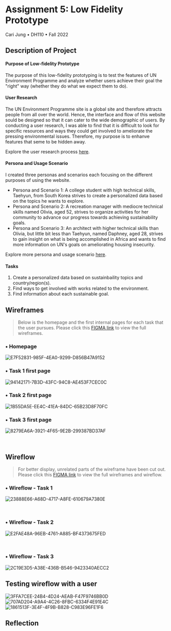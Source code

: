 # Assignment 5: Low Fidelity Prototype
Cari Jung • DH110 • Fall 2022

## Description of Project
#### Purpose of Low-fidelity Prototype
The purpose of this low-fidelity prototyping is to test the features of UN Environment Programme and analyze whether users achieve their goal the "right" way (whether they do what we expect them to do).

#### User Research
The UN Environment Programme site is a global site and therefore attracts people from all over the world. Hence, the interface and flow of this website sould be designed so that it can cater to the wide demographic of users. By conducting a user research, I was able to find that it is difficult to look for specific resources and ways they could get involved to ameliorate the pressing environmental issues. Therefore, my purpose is to enhanve features that seme to be hidden away. 

Explore the user research process [here](https://github.com/carijung/DH110-UserResearch/blob/main/README.md). 

#### Persona and Usage Scenario
I created three personas and scenarios each focusing on the different purposes of using the website. 
 * Persona and Scenario 1: A college student with high technical skills, Taehyun, from South Korea strives to create a personalized data based on the topics he wants to explore. 
 * Persona and Scenario 2: A recreation manager with mediocre technical skills named Olivia, aged 52, strives to organize activities for her community to advance our   progress towards achieving sustainability goals. 
 * Persona and Scenario 3: An architect with higher technical skills than Olivia, but little bit less than Taehyun, named Daphney, aged 28, strives to gain insight on what is being accomplished in Africa and wants to find more information on UN's goals on ameliorating housing insecurity. 
 
 Explore more persona and usage scenario [here](https://github.com/carijung/DH110-Assignment4-Persona-Scenario/blob/main/README.md).

#### Tasks
1. Create a personalized data based on sustainbaility topics and country/region(s).
2. Find ways to get involved with works related to the environment.
3. Find information about each sustainable goal. 

## Wireframes
> Below is the homepage and the first internal pages for each task that the user pursues. Please click this [FIGMA link](https://www.figma.com/file/h1J1kSKaf4u5o7sNmk0vFV/DH-110-Assignment-5%3A-Low-Fidelity-Prototype?node-id=0%3A1) to view the full wireframes.

###  • Homepage
![E7F52831-985F-4EA0-9299-D856B47A9152](https://user-images.githubusercontent.com/114601962/199388283-b55824c1-6112-4cf4-839e-0879ef449aa2.png)

###  • Task 1 first page
![94142171-7B3D-43FC-94C8-AE453F7CEC0C](https://user-images.githubusercontent.com/114601962/199388285-4fe305a8-1704-4588-b926-075aaddafc49.jpeg)

###  • Task 2 first page
![1B55DA5E-EE4C-41EA-84DC-65B23D8F70FC](https://user-images.githubusercontent.com/114601962/199388771-290775ed-d04d-4928-9b54-614533bd76d4.jpeg)

###  • Task 3 first page
![8279EA6A-3921-4F65-9E2B-299387BD37AF](https://user-images.githubusercontent.com/114601962/199388281-2a290116-26a6-4149-aac2-a7aee09a2590.png)

<p>&nbsp;</p>

## Wireflow
> For better display, unrelated parts of the wireframe have been cut out. Please click this [FIGMA link](https://www.figma.com/file/h1J1kSKaf4u5o7sNmk0vFV/DH-110-Assignment-5%3A-Low-Fidelity-Prototype?node-id=0%3A1) to view the full wireframes and wireflow.

###  • Wireflow - Task 1
![23888E66-A68D-4717-A8FE-610679A7380E](https://user-images.githubusercontent.com/114601962/199385853-29f55672-e541-4557-b9df-ef67cfbd81f7.jpeg)

<p>&nbsp;</p>

###  • Wireflow - Task 2
![E2FAE48A-96EB-4761-A885-BF4373675FED](https://user-images.githubusercontent.com/114601962/199386274-99109dc0-fb24-4a70-b1fc-9d35f951617d.jpeg)

<p>&nbsp;</p>

###  • Wireflow - Task 3
![2C19E3D5-A38E-436B-B546-9423340AECC2](https://user-images.githubusercontent.com/114601962/199386281-5e3ed5b1-904f-483a-950f-ad049f779581.jpeg)


## Testing wireflow with a user
![3FFA7CEE-24B4-4D24-AEAB-F47F9746BB0D](https://user-images.githubusercontent.com/114601962/199402194-fed2c475-f5af-4e75-9c30-e954819c7c77.jpeg)
![707AD204-A9A4-4C26-8FBC-6334F4E91E4C](https://user-images.githubusercontent.com/114601962/199402202-45e89702-2f9b-450d-a637-797ad6ec2624.jpeg)
![1861513F-3E4F-4F9B-B828-C983E96FE1F6](https://user-images.githubusercontent.com/114601962/199402204-fd057fac-b06a-4ffb-a2a7-824ce898ea0a.jpeg)

## Reflection

